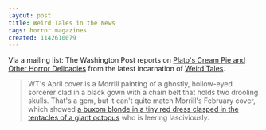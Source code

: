 ```yaml
---
layout: post
title: Weird Tales in the News
tags: horror magazines
created: 1142610079
---
```

Via a mailing list:  The Washington Post reports on [Plato's Cream Pie and Other Horror Delicacies](http://www.washingtonpost.com/wp-dyn/content/article/2006/03/13/AR2006031301841.html) from the latest incarnation of [Weird Tales](http://en.wikipedia.org/wiki/Weird_Tales).

> WT's April cover is a Morrill painting of a ghostly, hollow-eyed sorcerer clad in a black gown with a chain belt that holds two drooling skulls. <!--break-->  That's a gem, but it can't quite match Morrill's February cover, which showed [a buxom blonde in a tiny red dress clasped in the tentacles of a giant octopus](http://www.wildsidepress.com/product.asp?itemid=1436&catid=236) who is leering lasciviously.
